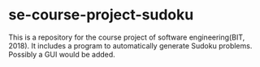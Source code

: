 # se-course-project-sudoku
This is a repository for the course project of software engineering(BIT, 2018). It includes a program to automatically generate Sudoku problems. Possibly a GUI would be added. 
